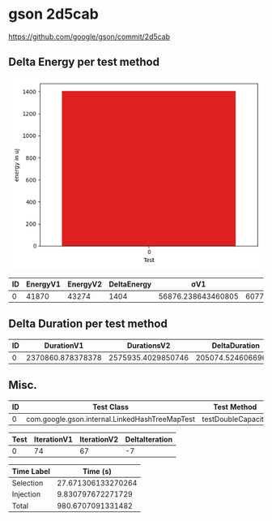 # gson 2d5cab


https://github.com/google/gson/commit/2d5cab



## Delta Energy per test method

![](./gson_delta_energy_0_v.png)


| ID | EnergyV1 | EnergyV2 | DeltaEnergy | σV1 | σV2 |
| --- | --- | --- | --- | --- | --- |
| 0 | 41870 | 43274 | 1404 | 56876.238643460805 | 60774.69073428937 |

## Delta Duration per test method


| ID | DurationV1 | DurationsV2 | DeltaDuration |
| --- | --- | --- | --- |
| 0 | 2370860.878378378 | 2575935.4029850746 | 205074.52460669633 |

## Misc.

| ID | Test Class | Test Method |
| --- | --- | --- |
| 0 | com.google.gson.internal.LinkedHashTreeMapTest | testDoubleCapacity |




| Test | IterationV1 | IterationV2 | DeltaIteration |
| --- | --- | --- | --- |
| 0 | 74 | 67 | -7 |



| Time Label | Time (s) |
| --- | --- |
| Selection | 27.671306133270264 |
| Injection | 9.830797672271729 |
| Total | 980.6707091331482 |


